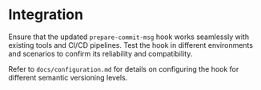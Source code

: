 # Integration

Ensure that the updated `prepare-commit-msg` hook works seamlessly with existing tools and CI/CD pipelines. Test the hook in different environments and scenarios to confirm its reliability and compatibility.

Refer to `docs/configuration.md` for details on configuring the hook for different semantic versioning levels.
